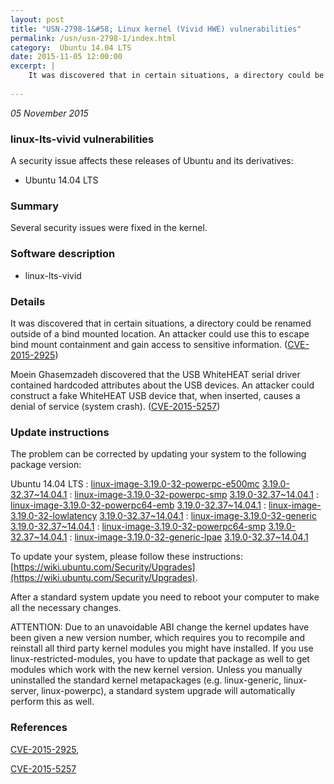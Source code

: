 ```yaml
---
layout: post
title: "USN-2798-1&#58; Linux kernel (Vivid HWE) vulnerabilities"
permalink: /usn/usn-2798-1/index.html
category:  Ubuntu 14.04 LTS
date: 2015-11-05 12:00:00
excerpt: |
    It was discovered that in certain situations, a directory could be renamed outside of a bind mounted location. An attacker could use this to escape bind mount containment and gain access to sensitive information. ([CVE-2015-2925](http://people.ubuntu.com/~ubuntu-security/cve/CVE-2015-2925))
    
--- 
```

 
 

*05 November 2015*

### linux-lts-vivid vulnerabilities

A security issue affects these releases of Ubuntu and its derivatives:

* Ubuntu 14.04 LTS

### Summary

Several security issues were fixed in the kernel. 

### Software description

* linux-lts-vivid 

### Details

It was discovered that in certain situations, a directory could be renamed outside of a bind mounted location. An attacker could use this to escape bind mount containment and gain access to sensitive information. ([CVE-2015-2925](http://people.ubuntu.com/~ubuntu-security/cve/CVE-2015-2925))

Moein Ghasemzadeh discovered that the USB WhiteHEAT serial driver contained hardcoded attributes about the USB devices. An attacker could construct a fake WhiteHEAT USB device that, when inserted, causes a denial of service (system crash). ([CVE-2015-5257](http://people.ubuntu.com/~ubuntu-security/cve/CVE-2015-5257)) 

### Update instructions

The problem can be corrected by updating your system to the following package version:

Ubuntu 14.04 LTS
 : [linux-image-3.19.0-32-powerpc-e500mc](https://launchpad.net/ubuntu/+source/linux-lts-vivid) <span> [3.19.0-32.37~14.04.1](https://launchpad.net/ubuntu/+source/linux-lts-vivid/3.19.0-32.37~14.04.1) </span> 
 : [linux-image-3.19.0-32-powerpc-smp](https://launchpad.net/ubuntu/+source/linux-lts-vivid) <span> [3.19.0-32.37~14.04.1](https://launchpad.net/ubuntu/+source/linux-lts-vivid/3.19.0-32.37~14.04.1) </span> 
 : [linux-image-3.19.0-32-powerpc64-emb](https://launchpad.net/ubuntu/+source/linux-lts-vivid) <span> [3.19.0-32.37~14.04.1](https://launchpad.net/ubuntu/+source/linux-lts-vivid/3.19.0-32.37~14.04.1) </span> 
 : [linux-image-3.19.0-32-lowlatency](https://launchpad.net/ubuntu/+source/linux-lts-vivid) <span> [3.19.0-32.37~14.04.1](https://launchpad.net/ubuntu/+source/linux-lts-vivid/3.19.0-32.37~14.04.1) </span> 
 : [linux-image-3.19.0-32-generic](https://launchpad.net/ubuntu/+source/linux-lts-vivid) <span> [3.19.0-32.37~14.04.1](https://launchpad.net/ubuntu/+source/linux-lts-vivid/3.19.0-32.37~14.04.1) </span> 
 : [linux-image-3.19.0-32-powerpc64-smp](https://launchpad.net/ubuntu/+source/linux-lts-vivid) <span> [3.19.0-32.37~14.04.1](https://launchpad.net/ubuntu/+source/linux-lts-vivid/3.19.0-32.37~14.04.1) </span> 
 : [linux-image-3.19.0-32-generic-lpae](https://launchpad.net/ubuntu/+source/linux-lts-vivid) <span> [3.19.0-32.37~14.04.1](https://launchpad.net/ubuntu/+source/linux-lts-vivid/3.19.0-32.37~14.04.1) </span> 

To update your system, please follow these instructions: [https://wiki.ubuntu.com/Security/Upgrades](https://wiki.ubuntu.com/Security/Upgrades).

After a standard system update you need to reboot your computer to make all the necessary changes.

ATTENTION: Due to an unavoidable ABI change the kernel updates have been given a new version number, which requires you to recompile and reinstall all third party kernel modules you might have installed. If you use linux-restricted-modules, you have to update that package as well to get modules which work with the new kernel version. Unless you manually uninstalled the standard kernel metapackages (e.g. linux-generic, linux-server, linux-powerpc), a standard system upgrade will automatically perform this as well. 

### References

 
 [CVE-2015-2925](http://people.ubuntu.com/~ubuntu-security/cve/CVE-2015-2925), 

 [CVE-2015-5257](http://people.ubuntu.com/~ubuntu-security/cve/CVE-2015-5257)
 

